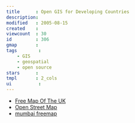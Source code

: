 ```yaml
---
title      : Open GIS for Developing Countries
description: 
modified   : 2005-08-15
created    : 
viewcount  : 30
id         : 306
gmap       : 
tags        :
    - GIS
    - geospatial
    - open source
stars      : 
tmpl       : 2_cols
ui			: 
---
```


* [Free Map Of The UK](http://www.free-map.org.uk/)
* [Open Street Map](http://www.openstreetmap.org/)
* [mumbai freemap](http://freemap.in/)




